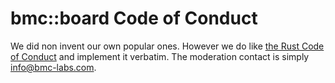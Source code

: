 # bmc::board Code of Conduct

We did non invent our own popular ones. However we do like [the Rust Code of
Conduct](https://www.rust-lang.org/policies/code-of-conduct) and implement it
verbatim. The moderation contact is simply
[info@bmc-labs.com](mailto:info@bmc-labs.com).
